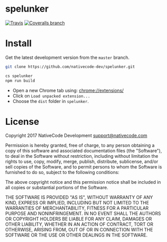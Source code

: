 # spelunker

[![Travis](https://img.shields.io/travis/nativecode-dev/spelunker.svg?style=flat-square&label=travis)](https://travis-ci.org/nativecode-dev/spelunker)
[![Coveralls branch](https://img.shields.io/coveralls/nativecode-dev/spelunker/master.svg?style=flat-square)](https://coveralls.io/r/nativecode-dev/spelunker?branch=master)

# Install

Get the latest development version from the `master` branch.

```bash
git clone https://github.com/nativecode-dev/spelunker.git
```

```bash
cs spelunker
npm run build
```

- Open a new Chrome tab using: [chrome://extensions/](chrome://extensions/)
- Click on `Load unpacked extension...`
- Choose the `dist` folder in `spelunker`.

# License
Copyright 2017 NativeCode Development <support@nativecode.com>

Permission is hereby granted, free of charge, to any person obtaining a copy of this software and associated
documentation files (the "Software"), to deal in the Software without restriction, including without
limitation the rights to use, copy, modify, merge, publish, distribute, sublicense, and/or sell copies of the
Software, and to permit persons to whom the Software is furnished to do so, subject to the following
conditions:

The above copyright notice and this permission notice shall be included in all copies or substantial portions
of the Software.

THE SOFTWARE IS PROVIDED "AS IS", WITHOUT WARRANTY OF ANY KIND, EXPRESS OR IMPLIED, INCLUDING BUT NOT LIMITED
TO THE WARRANTIES OF MERCHANTABILITY, FITNESS FOR A PARTICULAR PURPOSE AND NONINFRINGEMENT. IN NO EVENT SHALL
THE AUTHORS OR COPYRIGHT HOLDERS BE LIABLE FOR ANY CLAIM, DAMAGES OR OTHER LIABILITY, WHETHER IN AN ACTION OF
CONTRACT, TORT OR OTHERWISE, ARISING FROM, OUT OF OR IN CONNECTION WITH THE SOFTWARE OR THE USE OR OTHER
DEALINGS IN THE SOFTWARE.
